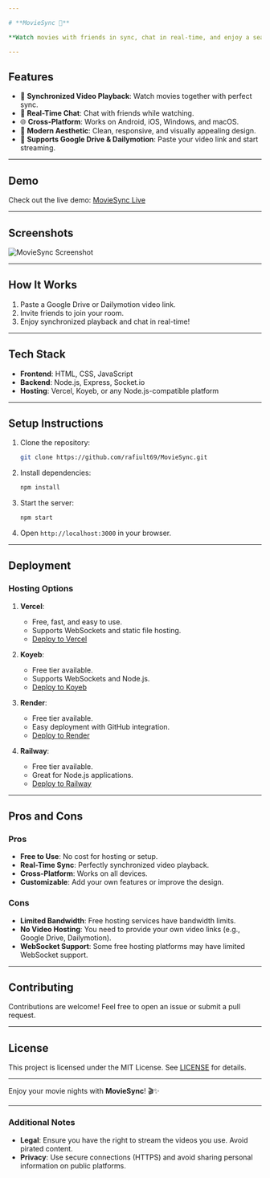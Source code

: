 ```yaml
---

# **MovieSync 🍿**

**Watch movies with friends in sync, chat in real-time, and enjoy a seamless experience across all devices!**

---
```


## **Features**
- 🎥 **Synchronized Video Playback**: Watch movies together with perfect sync.
- 💬 **Real-Time Chat**: Chat with friends while watching.
- 🌐 **Cross-Platform**: Works on Android, iOS, Windows, and macOS.
- 🎨 **Modern Aesthetic**: Clean, responsive, and visually appealing design.
- 🔗 **Supports Google Drive & Dailymotion**: Paste your video link and start streaming.

---

## **Demo**
Check out the live demo: [MovieSync Live](https://rotten-tiffi-ightojectos-1a8792b1.koyeb.app/)

---

## **Screenshots**
![MovieSync Screenshot](https://github.com/user-attachments/assets/a871abd5-1eb4-4121-a262-90cf98a78d86)

---

## **How It Works**
1. Paste a Google Drive or Dailymotion video link.
2. Invite friends to join your room.
3. Enjoy synchronized playback and chat in real-time!

---

## **Tech Stack**
- **Frontend**: HTML, CSS, JavaScript
- **Backend**: Node.js, Express, Socket.io
- **Hosting**: Vercel, Koyeb, or any Node.js-compatible platform

---

## **Setup Instructions**
1. Clone the repository:
   ```bash
   git clone https://github.com/rafiult69/MovieSync.git
   ```
2. Install dependencies:
   ```bash
   npm install
   ```
3. Start the server:
   ```bash
   npm start
   ```
4. Open `http://localhost:3000` in your browser.

---

## **Deployment**
### **Hosting Options**
1. **Vercel**:
   - Free, fast, and easy to use.
   - Supports WebSockets and static file hosting.
   - [Deploy to Vercel](https://vercel.com)

2. **Koyeb**:
   - Free tier available.
   - Supports WebSockets and Node.js.
   - [Deploy to Koyeb](https://www.koyeb.com)

3. **Render**:
   - Free tier available.
   - Easy deployment with GitHub integration.
   - [Deploy to Render](https://render.com)

4. **Railway**:
   - Free tier available.
   - Great for Node.js applications.
   - [Deploy to Railway](https://railway.app)

---

## **Pros and Cons**
### **Pros**
- **Free to Use**: No cost for hosting or setup.
- **Real-Time Sync**: Perfectly synchronized video playback.
- **Cross-Platform**: Works on all devices.
- **Customizable**: Add your own features or improve the design.

### **Cons**
- **Limited Bandwidth**: Free hosting services have bandwidth limits.
- **No Video Hosting**: You need to provide your own video links (e.g., Google Drive, Dailymotion).
- **WebSocket Support**: Some free hosting platforms may have limited WebSocket support.

---

## **Contributing**
Contributions are welcome! Feel free to open an issue or submit a pull request.

---

## **License**
This project is licensed under the MIT License. See [LICENSE](LICENSE) for details.

---

Enjoy your movie nights with **MovieSync**! 🎬✨

---

### **Additional Notes**
- **Legal**: Ensure you have the right to stream the videos you use. Avoid pirated content.
- **Privacy**: Use secure connections (HTTPS) and avoid sharing personal information on public platforms.

